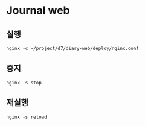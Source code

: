 # Journal web 

## 실행
```shellscript
nginx -c ~/project/d7/diary-web/deploy/nginx.conf
```

## 중지
```shellscript
nginx -s stop
```

## 재실행
```shellscript
nginx -s reload
```